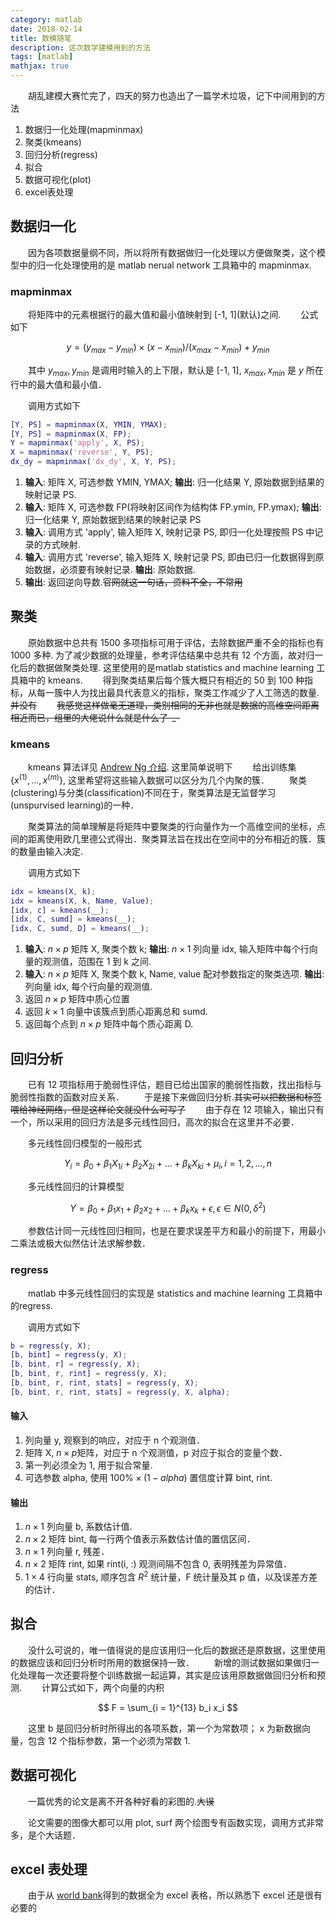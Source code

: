 ```yaml
---
category: matlab
date: 2018-02-14
title: 数模随笔
description: 这次数学建模用到的方法
tags: [matlab]
mathjax: true
---
```


　　胡乱建模大赛忙完了，四天的努力也造出了一篇学术垃圾，记下中间用到的方法

1. 数据归一化处理(mapminmax)
2. 聚类(kmeans)
3. 回归分析(regress)
4. 拟合
5. 数据可视化(plot)
6. excel表处理

## 数据归一化

　　因为各项数据量纲不同，所以将所有数据做归一化处理以方便做聚类，这个模型中的归一化处理使用的是 matlab nerual network 工具箱中的 mapminmax.

### mapminmax

　　将矩阵中的元素根据行的最大值和最小值映射到 [-1, 1]\(默认)之间.
　　公式如下

$$
y = (y_{max} - y_{min}) \times (x - x_{min}) / (x_{max} - x_{min}) + y_{min}
$$

　　其中 $y_{max}, y_{min}$ 是调用时输入的上下限，默认是 [-1, 1], $x_{max}, x_{min}$ 是 $y$ 所在行中的最大值和最小值．

　　调用方式如下

```matlab
[Y, PS] = mapminmax(X, YMIN, YMAX);
[Y, PS] = mapminmax(X, FP);
Y = mapminmax('apply', X, PS);
X = mapminmax('reverse', Y, PS);
dx_dy = mapminmax('dx_dy', X, Y, PS);
```

1. **输入**: 矩阵 X, 可选参数 YMIN, YMAX;  **输出**: 归一化结果 Y, 原始数据到结果的映射记录 PS.
2. **输入**: 矩阵 X, 可选参数 FP(将映射区间作为结构体 FP.ymin, FP.ymax);  **输出**: 归一化结果 Y, 原始数据到结果的映射记录 PS
3. **输入**: 调用方式 'apply', 输入矩阵 X, 映射记录 PS, 即归一化处理按照 PS 中记录的方式映射.
4. **输入**: 调用方式 'reverse', 输入矩阵 X, 映射记录 PS, 即由已归一化数据得到原始数据，必须要有映射记录.  **输出**: 原始数据.
5. **输出**: 返回逆向导数.~~官网就这一句话，资料不全，不常用~~

## 聚类

　　原始数据中总共有 1500 多项指标可用于评估，去除数据严重不全的指标也有 1000 多种. 为了减少数据的处理量，参考评估结果中总共有 12 个方面，故对归一化后的数据做聚类处理. 这里使用的是matlab statistics and machine learning 工具箱中的 kmeans.
　　得到聚类结果后每个簇大概只有相近的 50 到 100 种指标，从每一簇中人为找出最具代表意义的指标，聚类工作减少了人工筛选的数量.~~并没有~~
　　~~我感觉这样做毫无道理，类别相同的无非也就是数据的高维空间距离相近而已，组里的大佬说什么就是什么了-_-~~

### kmeans

　　kmeans 算法详见 [Andrew Ng 介绍](http://cs229.stanford.edu/notes/cs229-notes7a.pdf). 这里简单说明下
　　给出训练集 $\{x^{(1)}, ..., x^{(m)}\}$, 这里希望将这些输入数据可以区分为几个内聚的簇．
　　聚类(clustering)与分类(classification)不同在于，聚类算法是无监督学习(unspurvised learning)的一种．

　　聚类算法的简单理解是将矩阵中要聚类的行向量作为一个高维空间的坐标，点间的距离使用欧几里德公式得出．聚类算法旨在找出在空间中的分布相近的簇．簇的数量由输入决定.

　　调用方式如下

```matlab
idx = kmeans(X, k);
idx = kmeans(X, k, Name, Value);
[idx, c] = kmeans(__);
[idx, C, sumd] = kmeans(__);
[idx, C, sumd, D] = kmeans(__);
```

1. **输入**: $n \times p$ 矩阵 X, 聚类个数 k;  **输出**: $n \times 1$ 列向量 idx, 输入矩阵中每个行向量的观测值，范围在 1 到 k 之间.
2. **输入**: $n \times p$ 矩阵 X, 聚类个数 k, Name, value 配对参数指定的聚类选项.  **输出**: 列向量 idx, 每个行向量的观测值.
3. 返回 $n \times p$ 矩阵中质心位置
4. 返回 $k \times 1$ 向量中该簇点到质心距离总和 sumd.
5. 返回每个点到 $n \times p$ 矩阵中每个质心距离 D.

## 回归分析

　　已有 12 项指标用于脆弱性评估，题目已给出国家的脆弱性指数，找出指标与脆弱性指数的函数对应关系．
　　于是接下来做回归分析.~~其实可以把数据和标签喂给神经网络，但是这样论文就没什么可写了~~
　　由于存在 12 项输入，输出只有一个，所以采用的回归方法是多元线性回归，高次的拟合在这里并不必要．

　　多元线性回归模型的一般形式

$$
Y_i = \beta_{0} + \beta_1 X_{1i} + \beta_2 X_{2i} + ... + \beta_k X_{ki} + \mu_i, i = 1, 2, ...,n
$$

　　多元线性回归的计算模型

$$
Y = \beta_0 + \beta_1 x_1 + \beta_2 x_2 + ... + \beta_k x_k + \epsilon, \epsilon \in N(0, \delta^2)
$$

　　参数估计同一元线性回归相同，也是在要求误差平方和最小的前提下，用最小二乘法或极大似然估计法求解参数．

### regress

　　matlab 中多元线性回归的实现是 statistics and machine learning 工具箱中的regress.

　　调用方式如下

```matlab
b = regress(y, X);
[b, bint] = regress(y, X);
[b, bint, r] = regress(y, X);
[b, bint, r, rint] = regress(y, X);
[b, bint, r, rint, stats] = regress(y, X);
[b, bint, r, rint, stats] = regress(y, X, alpha);
```

#### 输入

1. 列向量 y, 观察到的响应，对应于 n 个观测值．
2. 矩阵 X, $n \times p$矩阵，对应于 n 个观测值，p 对应于拟合的变量个数．
3. 第一列必须全为 1, 用于拟合常量.
4. 可选参数 alpha, 使用 $100\% \times (1 - alpha)$ 置信度计算 bint, rint.

#### 输出

1. $n \times 1$ 列向量 b, 系数估计值.
2. $n \times 2$ 矩阵 bint, 每一行两个值表示系数估计值的置信区间．
3. $n \times 1$ 列向量 r, 残差．
4. $n \times 2$ 矩阵 rint, 如果 rint(i, :) 观测间隔不包含 0, 表明残差为异常值．
5. $1 \times 4$ 行向量 stats, 顺序包含 $R^2$ 统计量，F 统计量及其 p 值，以及误差方差的估计．

## 拟合

　　没什么可说的，唯一值得说的是应该用归一化后的数据还是原数据，这里使用的数据应该和回归分析时所用的数据保持一致．
　　新增的测试数据如果做归一化处理每一次还要将整个训练数据一起运算，其实是应该用原数据做回归分析和预测.
　　计算公式如下，两个向量的内积

$$
F = \sum_{i = 1}^{13} b_i x_i
$$

　　这里 b 是回归分析时所得出的各项系数，第一个为常数项； x 为新数据向量，包含 12 个指标参数，第一个必须为常数 1.

## 数据可视化

　　一篇优秀的论文是离不开各种好看的彩图的.~~大误~~

　　论文需要的图像大都可以用 plot, surf 两个绘图专有函数实现，调用方式非常多，是个大话题．

## excel 表处理

　　由于从 [world bank](https://data.worldbank.org.cn/)得到的数据全为 excel 表格，所以熟悉下 excel 还是很有必要的

<!--
> 　　我控告您无视爱情，　　一味逃避，　　唯唯诺诺，　　我判处您终生孤寂．
-->